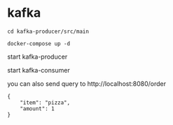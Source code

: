 # kafka

```
cd kafka-producer/src/main
``` 

```
docker-compose up -d
``` 

start kafka-producer

start kafka-consumer

you can also send query to http://localhost:8080/order
```
{
    "item": "pizza",
    "amount": 1
}
```